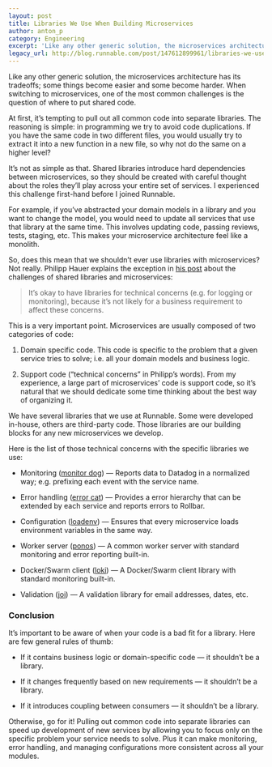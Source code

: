 ```yaml
---
layout: post
title: Libraries We Use When Building Microservices
author: anton_p
category: Engineering
excerpt: 'Like any other generic solution, the microservices architecture has its tradeoffs; some things become easier and some become harder. When switching to microservices, one of the most common challenges is the question of where to put shared code.'
legacy_url: http://blog.runnable.com/post/147612899961/libraries-we-use-when-building-microservices
---
```


<p class="p">Like any other generic solution, the microservices architecture has its tradeoffs; some things become easier and some become harder. When switching to microservices, one of the most common challenges is the question of where to put shared code.</p>

<p class="p">At first, it’s tempting to pull out all common code into separate libraries. The reasoning is simple: in programming we try to avoid code duplications. If you have the same code in two different files, you would usually try to extract it into a new function in a new file, so why not do the same on a higher level?</p>

<p class="p">It’s not as simple as that. Shared libraries introduce hard dependencies between microservices, so they should be created with careful thought about the roles they’ll play across your entire set of services. I experienced this challenge first-hand before I joined Runnable.</p>

<p class="p">For example, if you’ve abstracted your domain models in a library and you want to change the model, you would need to update all services that use that library at the same time. This involves updating code, passing reviews, tests, staging, etc. This makes your microservice architecture feel like a monolith.</p>

<p class="p">So, does this mean that we shouldn’t ever use libraries with microservices? Not really. Philipp Hauer explains the exception in <a href="http://blog.philipphauer.de/dont-share-libraries-among-microservices/" class="link">his post</a> about the challenges of shared libraries and microservices:</p>

<blockquote class="blockquote">It’s okay to have libraries for technical concerns (e.g. for logging or monitoring), because it’s not likely for a business requirement to affect these concerns.</blockquote>

<p class="p">This is a very important point. Microservices are usually composed of two categories of code:</p>

<ol class="ol"><li class="li"><p class="p">Domain specific code. This code is specific to the problem that a given service tries to solve; i.e. all your domain models and business logic.</p></li>

<li class="li"><p class="p">Support code (“technical concerns” in Philipp’s words). From my experience, a large part of microservices’ code is support code, so it’s natural that we should dedicate some time thinking about the best way of organizing it.</p></li>
</ol><p class="p">We have several libraries that we use at Runnable. Some were developed in-house, others are third-party code. Those libraries are our building blocks for any new microservices we develop.</p>

<p class="p">Here is the list of those technical concerns with the specific libraries we use:</p>

<ul class="ul"><li class="li"><p class="p">Monitoring (<a href="https://github.com/Runnable/monitor-dog" class="link" target="_blank">monitor dog</a>) — Reports data to Datadog in a normalized way; e.g. prefixing each event with the service name.</p></li>

<li class="li"><p class="p">Error handling (<a href="https://github.com/Runnable/error-cat" class="link" target="_blank">error cat</a>) — Provides a error hierarchy that can be extended by each service and reports errors to Rollbar.</p></li>

<li class="li"><p class="p">Configuration (<a href="https://github.com/Runnable/loadenv" class="link" target="_blank">loadenv</a>) — Ensures that every microservice loads environment variables in the same way.</p></li>

<li class="li"><p class="p">Worker server (<a href="https://github.com/Runnable/ponos" class="link" target="_blank">ponos</a>) — A common worker server with standard monitoring and error reporting built-in.</p></li>

<li class="li"><p class="p">Docker/Swarm client (<a href="https://github.com/Runnable/loki" class="link" target="_blank">loki</a>) — A Docker/Swarm client library with standard monitoring built-in.</p></li>

<li class="li"><p class="p">Validation (<a href="https://github.com/hapijs/joi" class="link" target="_blank">joi</a>) — A validation library for email addresses, dates, etc.</p></li>
</ul><h3 class="h3">Conclusion</h3>

<p class="p">It’s important to be aware of when your code is a bad fit for a library. Here are few general rules of thumb:</p>

<ul class="ul"><li class="li"><p class="p">If it contains business logic or domain-specific code — it shouldn’t be a library.</p></li>

<li class="li"><p class="p">If it changes frequently based on new requirements — it shouldn’t be a library.</p></li>

<li class="li"><p class="p">If it introduces coupling between consumers — it shouldn’t be a library.</p></li>
</ul><p class="p">Otherwise, go for it! Pulling out common code into separate libraries can speed up development of new services by allowing you to focus only on the specific problem your service needs to solve. Plus it can make monitoring, error handling, and managing configurations more consistent across all your modules.</p>

